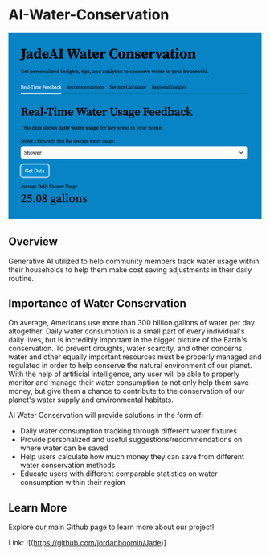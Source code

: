 # AI-Water-Conservation

![Github Logo](/jadeaiwaterconservation.png)

## Overview

Generative AI utilized to help community members track water usage within their households to help them make cost saving adjustments in their daily routine.

## Importance of Water Conservation

On average, Americans use more than 300 billion gallons of water per day altogether. Daily water consumption is a small part of every individual's daily lives, but is incredibly important in the bigger picture of the Earth's conservation. To prevent droughts, water scarcity, and other concerns, water and other equally important resources must be properly managed and regulated in order to help conserve the natural environment of our planet. With the help of artificial intelligence, any user will be able to properly monitor and manage their water consumption to not only help them save money, but give them a chance to contribute to the conservation of our planet's water supply and environmental habitats.

AI Water Conservation will provide solutions in the form of:
- Daily water consumption tracking through different water fixtures
- Provide personalized and useful suggestions/recommendations on where water can be saved
- Help users calculate how much money they can save from different water conservation methods
- Educate users with different comparable statistics on water consumption within their region

## Learn More

Explore our main Github page to learn more about our project!

Link: ![(https://github.com/jordanboomin/Jade)]
